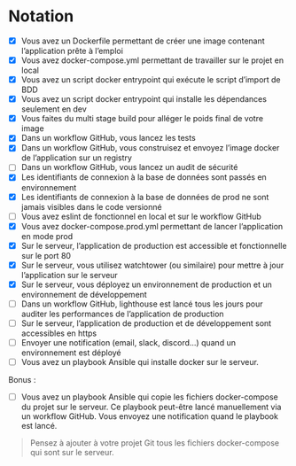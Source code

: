 # Notation

- [x] Vous avez un Dockerfile permettant de créer une image contenant l’application prête à l’emploi
- [x] Vous avez docker-compose.yml permettant de travailler sur le projet en local
- [x] Vous avez un script docker entrypoint qui exécute le script d’import de BDD
- [x] Vous avez un script docker entrypoint qui installe les dépendances seulement en dev
- [x] Vous faites du multi stage build pour alléger le poids final de votre image
- [x] Dans un workflow GitHub, vous lancez les tests
- [x] Dans un workflow GitHub, vous construisez et envoyez l’image docker de l’application sur un registry
- [ ] Dans un workflow GitHub, vous lancez un audit de sécurité
- [x] Les identifiants de connexion à la base de données sont passés en environnement
- [x] Les identifiants de connexion à la base de données de prod ne sont jamais visibles dans le code versionné
- [ ] Vous avez eslint de fonctionnel en local et sur le workflow GitHub
- [x] Vous avez docker-compose.prod.yml permettant de lancer l’application en mode prod
- [x] Sur le serveur, l’application de production est accessible et fonctionnelle sur le port 80
- [x] Sur le serveur, vous utilisez watchtower (ou similaire) pour mettre à jour l’application sur le serveur
- [x] Sur le serveur, vous déployez un environnement de production et un environnement de développement
- [ ] Dans un workflow GitHub, lighthouse est lancé tous les jours pour auditer les performances de l’application de production
- [ ] Sur le serveur, l’application de production et de développement sont accessibles en https
- [ ] Envoyer une notification (email, slack, discord...) quand un environnement est déployé
- [ ] Vous avez un playbook Ansible qui installe docker sur le serveur.

Bonus :

- [ ] Vous avez un playbook Ansible qui copie les fichiers docker-compose du projet sur le serveur.
      Ce playbook peut-être lancé manuellement via un workflow GitHub.
      Vous envoyez une notification quand le playbook est lancé.

> Pensez à ajouter à votre projet Git tous les fichiers docker-compose qui sont sur le serveur.

